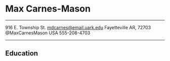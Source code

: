 Max Carnes-Mason
=================

-----------------------------------            ------------------------------
916 E. Township St.                                  mdcarnes@email.uark.edu
Fayetteville AR, 72703                               @MaxCarnesMason
USA	                                             555-208-4703
-----------------------------------            ------------------------------

Education
---------

